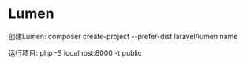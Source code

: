 # Lumen

创建Lumen:  composer create-project --prefer-dist laravel/lumen name

运行项目: php -S localhost:8000 -t public